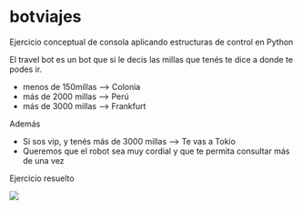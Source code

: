 # botviajes
Ejercicio conceptual de consola aplicando estructuras de control en Python 

El travel bot es un bot que si le decis las millas que tenés te dice a donde te podes ir.

* menos de 150millas --> Colonia
* más de 2000 millas --> Perú
* más de 3000 millas --> Frankfurt

Además
* Si sos vip, y tenés más de 3000 millas --> Te vas a Tokio
* Queremos que el robot sea muy cordial y que te permita consultar más de una vez



Ejercicio resuelto 

<img src="https://thumbs.gfycat.com/DifficultThoroughHalicore-size_restricted.gif"/>

